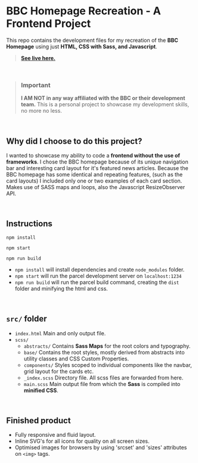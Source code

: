 # BBC Homepage Recreation - A Frontend Project

This repo contains the development files for my recreation of the **BBC Homepage** using just **HTML, CSS with Sass, and Javascript**.

> **[See live here.]**

<br>

> ### Important
>
> **I AM NOT in any way affiliated with the BBC or their development team.** This is a personal project to showcase my development skills, no more no less.

<br>

## Why did I choose to do this project?

I wanted to showcase my ability to code a **frontend without the use of frameworks**. I chose the BBC homepage because of its unique navigation
bar and interesting card layout for it's featured news articles. Because the BBC homepage has some identical and repeating features, (such as the card layouts) I included only one or two examples of each card section. Makes use of SASS maps and loops, also the Javascript ResizeObserver API.

<br>

## Instructions

```
npm install

npm start

npm run build
```

- `npm install` will install dependencies and create `node_modules` folder.
- `npm start` will run the parcel development server on `localhost:1234`
- `npm run build` will run the parcel build command, creating the `dist` folder and minifying the html and css.

<br>

## `src/` folder

- `index.html` Main and only output file.
- `scss/`
  - `abstracts/` Contains **Sass Maps** for the root colors and typography.
  - `base/` Contains the root styles, mostly derived from abstracts into utility classes and CSS Custom Properties.
  - `components/` Styles scoped to individual components like the navbar, grid layout for the cards etc.
  - `_index.scss` Directory file. All scss files are forwarded from here.
  - `main.scss` Main output file from which the **Sass** is compiled into **minified CSS**.

<br>

## Finished product

- Fully responsive and fluid layout.
- Inline SVG's for all icons for quality on all screen sizes.
- Optimised images for browsers by using 'srcset' and 'sizes' attributes on `<img>` tags.

[see live here.]: https://vigilant-babbage-cfa8b1.netlify.app/
